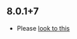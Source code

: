 ## 8.0.1+7

- Please [look to this](https://dooboolab.github.io/flutter_sound/book/CHANGELOG.html)

